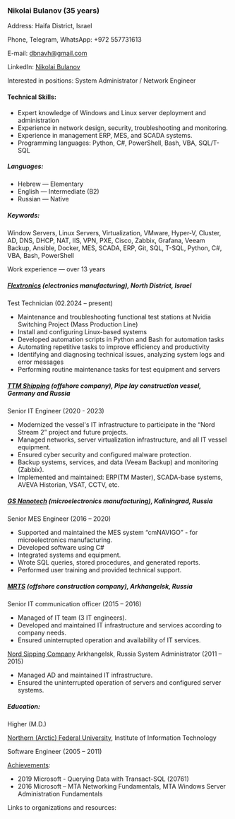 ### Nikolai Bulanov (35 years)

Address: Haifa District, Israel

Phone, Telegram, WhatsApp: +972 557731613

E-mail: [dbnavh@gmail.com](mailto:dbnavh@gmail.com)

LinkedIn: [Nikolai Bulanov](https://www.linkedin.com/in/nikolai-bulanov/)

Interested in positions: System Administrator / Network Engineer

#### Technical Skills:

- Expert knowledge of Windows and Linux server deployment and administration
- Experience in network design, security, troubleshooting and monitoring.
- Experience in management ERP, MES, and SCADA systems.
- Programming languages: Python, C#, PowerShell, Bash, VBA, SQL/T-SQL

##### Languages:

- Hebrew — Elementary
- English — Intermediate (B2)
- Russian — Native

##### Keywords: 
Window Servers, Linux Servers, Virtualization, VMware,
Hyper-V, Cluster, AD, DNS, DHCP, NAT, IIS, VPN, PXE, Cisco, Zabbix,
Grafana, Veeam Backup, Ansible, Docker, MES, SCADA, ERP, Git, SQL,
T-SQL, Python, C#, VBA, Bash, PowerShell

Work experience — over 13 years

##### [Flextronics](https://flex.com/) (electronics manufacturing), North District, Israel

Test Technician (02.2024 – present)

- Maintenance and troubleshooting functional test stations at Nvidia Switching Project (Mass Production Line)
- Install and configuring Linux-based systems
- Developed automation scripts in Python and Bash for automation tasks
- Automating repetitive tasks to improve efficiency and productivity
- Identifying and diagnosing technical issues, analyzing system logs and error messages
- Performing routine maintenance tasks for test equipment and servers

##### [TTM Shipping](https://flot.gazprom.ru/) (offshore company), Pipe lay construction vessel, Germany and Russia

Senior IT Engineer (2020 - 2023)

- Modernized the vessel's IT infrastructure to participate in the “Nord Stream 2” project and future projects.
- Managed networks, server virtualization infrastructure, and all IT vessel equipment.
- Ensured cyber security and configured malware protection.
- Backup systems, services, and data (Veeam Backup) and monitoring (Zabbix).
- Implemented and maintained: ERP(TM Master), SCADA-base systems, AVEVA Historian, VSAT, CCTV, etc.

##### [GS Nanotech](https://gsnanotech.ru/) (microelectronics manufacturing), Kaliningrad, Russia

Senior MES Engineer (2016 – 2020)

- Supported and maintained the MES system “cmNAVIGO” - for microelectronics manufacturing.
- Developed software using C#
- Integrated systems and equipment.
- Wrote SQL queries, stored procedures, and generated reports.
- Performed user training and provided technical support.

##### [MRTS](https://mrts.ru/en/) (offshore construction company), Arkhangelsk, Russia

Senior IT communication officer (2015 – 2016)

- Managed of IT team (3 IT engineers).
- Developed and maintained IT infrastructure and services according to company needs.
- Ensured uninterrupted operation and availability of IT services.

[Nord Sipping Company](http://www.ansc.ru/ru/main/mainR.asp) Arkhangelsk, Russia
System Administrator (2011 – 2015)

- Managed AD and maintained IT infrastructure.
- Ensured the uninterrupted operation of servers and configured server systems.

##### Education:

Higher (M.D.)

[Northern (Arctic) Federal University](https://narfu.ru/en), Institute of Information Technology

Software Engineer (2005 – 2011)

[Achievements](https://github.com/HelsingN/Nikolai-Bulanov-Resume/tree/main/Achievements):

- 2019 Microsoft - Querying Data with Transact-SQL (20761)
- 2016 Microsoft – MTA Networking Fundamentals, MTA Windows Server Administration Fundamentals

Links to organizations and resources:
